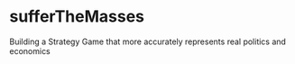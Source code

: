 # sufferTheMasses
Building a Strategy Game that more accurately represents real politics and economics
